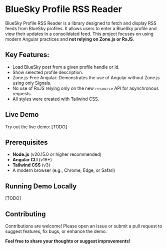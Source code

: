 # BlueSky Profile RSS Reader

BlueSky Profile RSS Reader is a library designed to fetch and display RSS feeds from BlueSky profiles. It allows users to enter a BlueSky profile and view their updates in a consolidated feed.
This project focuses on using modern Angular practices and **not relying on Zone.js or RxJS**.

## Key Features:
- Load BlueSky post from a given profile handle or id.
- Show selected profile description.
- Zone.js-Free Angular: Demonstrates the use of Angular without Zone.js using only Signals.
- No use of RxJS relying only on the new `resource` API for asynchronous requests.
- All styles were created with Tailwind CSS.

## Live Demo
Try out the live demo: [TODO]

## Prerequisites

- **Node.js** (v20.15.0 or higher recommended)
- **Angular CLI** (v19+)
- **Tailwind CSS** (v3)
- A modern browser (e.g., Chrome, Edge, or Safari)

## Running Demo Locally
[TODO]


## Contributing
Contributions are welcome! Please open an issue or submit a pull request to suggest features, fix bugs, or enhance the demo.

**Feel free to share your thoughts or suggest improvements!**
